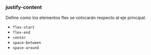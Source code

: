 ### justify-content

Define como los elementos flex se colocarán respecto al eje principal.

- ```flex-start```
- ```flex-end```
- ```center```
- ```space-between```
- ```space-around```
